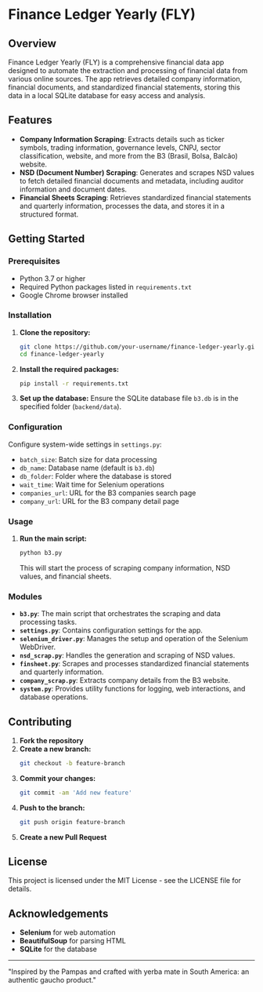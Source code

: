 # Finance Ledger Yearly (FLY)

## Overview

Finance Ledger Yearly (FLY) is a comprehensive financial data app designed to automate the extraction and processing of financial data from various online sources. The app retrieves detailed company information, financial documents, and standardized financial statements, storing this data in a local SQLite database for easy access and analysis.

## Features

- **Company Information Scraping**: Extracts details such as ticker symbols, trading information, governance levels, CNPJ, sector classification, website, and more from the B3 (Brasil, Bolsa, Balcão) website.
- **NSD (Document Number) Scraping**: Generates and scrapes NSD values to fetch detailed financial documents and metadata, including auditor information and document dates.
- **Financial Sheets Scraping**: Retrieves standardized financial statements and quarterly information, processes the data, and stores it in a structured format.

## Getting Started

### Prerequisites

- Python 3.7 or higher
- Required Python packages listed in `requirements.txt`
- Google Chrome browser installed

### Installation

1. **Clone the repository:**
   ```sh
   git clone https://github.com/your-username/finance-ledger-yearly.git
   cd finance-ledger-yearly
   ```

2. **Install the required packages:**
   ```sh
   pip install -r requirements.txt
   ```

3. **Set up the database:**
   Ensure the SQLite database file `b3.db` is in the specified folder (`backend/data`).

### Configuration

Configure system-wide settings in `settings.py`:

- `batch_size`: Batch size for data processing
- `db_name`: Database name (default is `b3.db`)
- `db_folder`: Folder where the database is stored
- `wait_time`: Wait time for Selenium operations
- `companies_url`: URL for the B3 companies search page
- `company_url`: URL for the B3 company detail page

### Usage

1. **Run the main script:**
   ```sh
   python b3.py
   ```

   This will start the process of scraping company information, NSD values, and financial sheets.

### Modules

- **`b3.py`**: The main script that orchestrates the scraping and data processing tasks.
- **`settings.py`**: Contains configuration settings for the app.
- **`selenium_driver.py`**: Manages the setup and operation of the Selenium WebDriver.
- **`nsd_scrap.py`**: Handles the generation and scraping of NSD values.
- **`finsheet.py`**: Scrapes and processes standardized financial statements and quarterly information.
- **`company_scrap.py`**: Extracts company details from the B3 website.
- **`system.py`**: Provides utility functions for logging, web interactions, and database operations.

## Contributing

1. **Fork the repository**
2. **Create a new branch:**
   ```sh
   git checkout -b feature-branch
   ```
3. **Commit your changes:**
   ```sh
   git commit -am 'Add new feature'
   ```
4. **Push to the branch:**
   ```sh
   git push origin feature-branch
   ```
5. **Create a new Pull Request**

## License

This project is licensed under the MIT License - see the LICENSE file for details.

## Acknowledgements

- **Selenium** for web automation
- **BeautifulSoup** for parsing HTML
- **SQLite** for the database

---

"Inspired by the Pampas and crafted with yerba mate in South America: an authentic gaucho product."
